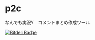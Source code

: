 p2c
===

なんでも実況V　コメントまとめ作成ツール


[![Bitdeli Badge](https://d2weczhvl823v0.cloudfront.net/kikakubu-ksg/p2c/trend.png)](https://bitdeli.com/free "Bitdeli Badge")

